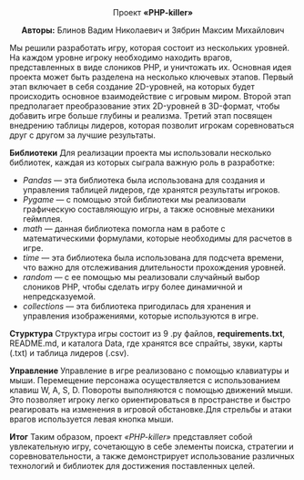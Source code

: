 <center>Проект <b>«PHP-killer»</b>

<b>Авторы:</b> Блинов Вадим Николаевич и Зябрин Максим Михайлович</center>

Мы решили разработать игру, которая состоит из нескольких уровней. На каждом уровне игроку необходимо находить врагов, представленных в виде слоников PHP, и уничтожать их. Основная идея проекта может быть разделена на несколько ключевых этапов. Первый этап включает в себя создание 2D-уровней, на которых будет происходить основное взаимодействие с игровым миром. Второй этап предполагает преобразование этих 2D-уровней в 3D-формат, чтобы добавить игре больше глубины и реализма. Третий этап посвящен внедрению таблицы лидеров, которая позволит игрокам соревноваться друг с другом за лучшие результаты.

<b>Библиотеки</b>
Для реализации проекта мы использовали несколько библиотек, каждая из которых 
сыграла важную роль в разработке:

<ul>
<li><i>Pandas</i> — эта библиотека была использована для создания и управления таблицей лидеров,
 где хранятся результаты игроков.</li>

<li><i>Pygame</i> — с помощью этой библиотеки мы реализовали графическую составляющую игры, а также основные механики геймплея.</li>

<li><i>math</i> — данная библиотека помогла нам в работе с математическими формулами, которые необходимы для расчетов в игре.</li>

<li><i>time</i> — эта библиотека была использована для подсчета времени, что важно для отслеживания длительности прохождения уровней.</li>

<li><i>random</i> — с ее помощью мы реализовали случайный выбор слоников PHP, чтобы сделать игру более динамичной и непредсказуемой.</li>

<li><i>collections</i> — эта библиотека пригодилась для хранения и управления изображениями, которые используются в игре.
</ul>

<b>Стурктура</b>
Структура игры состоит из 9 .py файлов, <b>requirements.txt</b>, README.md, и каталога Data, где хранятся все спрайты, звуки, карты (.txt) и таблица лидеров (.csv).

<b>Управление</b>
Управление в игре реализовано с помощью клавиатуры и мыши. Перемещение персонажа осуществляется с использованием клавиш W, A, S, D. Повороты выполняются с помощью движений мыши. Это позволяет игроку легко ориентироваться в пространстве и быстро реагировать на изменения в игровой обстановке.Для стрельбы и атаки врагов используется левая кнопка мыши.

<b>Итог</b>
Таким образом, проект <i>«PHP-killer»</i> представляет собой увлекательную игру, сочетающую в себе элементы поиска, стратегии и соревновательности, а также демонстрирует использование различных технологий и библиотек для достижения поставленных целей.
